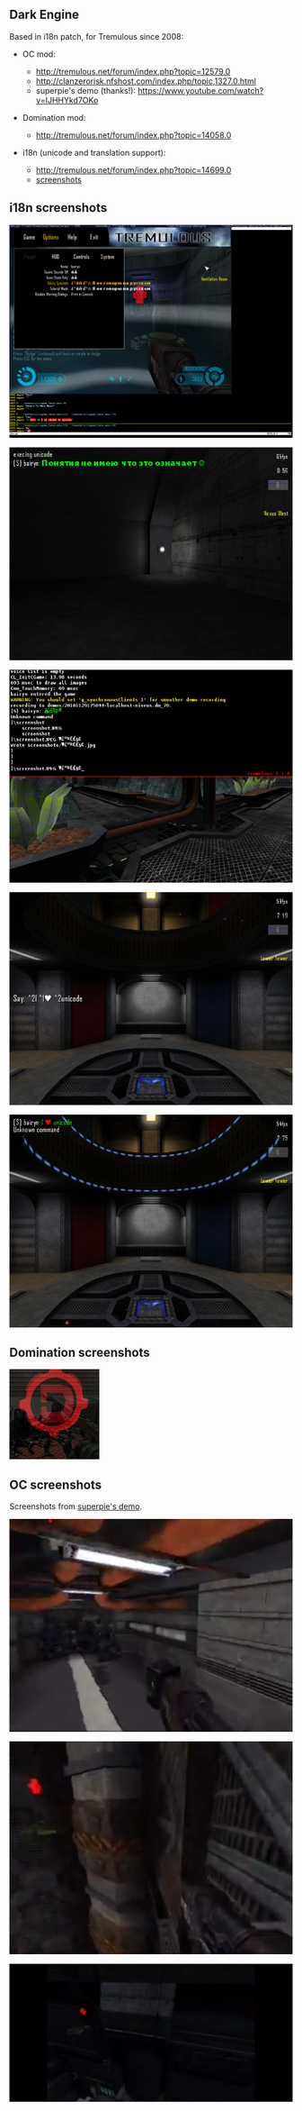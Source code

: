 ## Dark Engine
Based in i18n patch, for Tremulous since 2008:

* OC mod:
  * http://tremulous.net/forum/index.php?topic=12579.0
  * http://clanzerorisk.nfshost.com/index.php/topic,1327.0.html 
  * superpie's demo (thanks!): https://www.youtube.com/watch?v=IJHHYkd7OKo

* Domination mod:
  * http://tremulous.net/forum/index.php?topic=14058.0

* i18n (unicode and translation support):
  * http://tremulous.net/forum/index.php?topic=14699.0
  * [screenshots](docs/screenshots/i18n/screenshots.md)

## i18n screenshots

![screenshot: i18n.png](docs/screenshots/i18n/i18n.png)

![screenshot: shot-i18n-chat.jpg](docs/screenshots/i18n/shot-i18n-chat.jpg)

![screenshot: shot-i18n-console.jpg](docs/screenshots/i18n/shot-i18n-console.jpg)

![screenshot: i18n-shot-chatfield.jpg](docs/screenshots/i18n/i18n-shot-chatfield.jpg)

![screenshot: i18n-shot-chatfeed.jpg](docs/screenshots/i18n/i18n-shot-chatfeed.jpg)

## Domination screenshots

![screenshot: domination9.png](docs/screenshots/domination/domination9.png)

## OC screenshots

Screenshots from [superpie's demo](https://www.youtube.com/watch?v=IJHHYkd7OKo).

![screenshot: oc-1.png](docs/screenshots/oc/oc-1.png)

![screenshot: oc-2.png](docs/screenshots/oc/oc-2.png)

![screenshot: oc-3.png](docs/screenshots/oc/oc-3.png)
